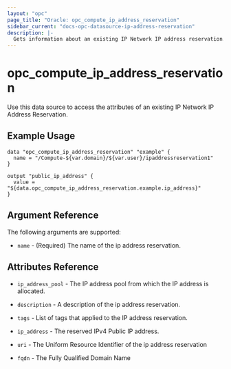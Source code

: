 ```yaml
---
layout: "opc"
page_title: "Oracle: opc_compute_ip_address_reservation"
sidebar_current: "docs-opc-datasource-ip-address-reservation"
description: |-
  Gets information about an existing IP Network IP address reservation.
---
```


# opc\_compute\_ip\_address\_reservation

Use this data source to access the attributes of an existing IP Network IP Address Reservation.

## Example Usage

```hcl
data "opc_compute_ip_address_reservation" "example" {
  name = "/Compute-${var.domain}/${var.user}/ipaddressreservation1"
}

output "public_ip_address" {
  value = "${data.opc_compute_ip_address_reservation.example.ip_address}"
}
```

## Argument Reference

The following arguments are supported:

* `name` - (Required) The name of the ip address reservation.

## Attributes Reference

* `ip_address_pool` - The IP address pool from which the IP address is allocated.

* `description` - A description of the ip address reservation.

* `tags` - List of tags that applied to the IP address reservation.

* `ip_address` - The reserved IPv4 Public IP address.

* `uri` - The Uniform Resource Identifier of the ip address reservation

* `fqdn` - The Fully Qualified Domain Name
